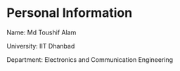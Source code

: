 # Personal Information
Name: Md Toushif Alam

University: IIT Dhanbad

Department: Electronics and Communication Engineering
